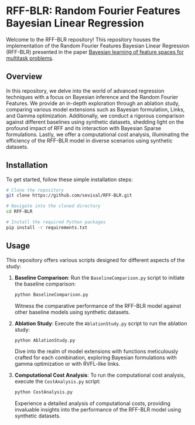 # RFF-BLR: Random Fourier Features Bayesian Linear Regression

Welcome to the RFF-BLR repository! This repository houses the implementation of the Random Fourier Features Bayesian Linear Regression (RFF-BLR) presented in the paper [Bayesian learning of feature spaces for multitask problems](https://arxiv.org/abs/2209.03028). 

## Overview

In this repository, we delve into the world of advanced regression techniques with a focus on Bayesian inference and the Random Fourier Features. We provide an in-depth exploration through an ablation study, comparing various model extensions such as Bayesian formulation, Links, and Gamma optimization. Additionally, we conduct a rigorous comparison against different baselines using synthetic datasets, shedding light on the profound impact of RFF and its interaction with Bayesian Sparse formulations. Lastly, we offer a computational cost analysis, illuminating the efficiency of the RFF-BLR model in diverse scenarios using synthetic datasets.

## Installation

To get started, follow these simple installation steps:

```bash
# Clone the repository
git clone https://github.com/sevisal/RFF-BLR.git

# Navigate into the cloned directory
cd RFF-BLR

# Install the required Python packages
pip install -r requirements.txt
```
## Usage

This repository offers various scripts designed for different aspects of the study:

1. **Baseline Comparison**: Run the `BaselineComparison.py` script to initiate the baseline comparison:

    ```bash
    python BaselineComparison.py
    ```

    Witness the comparative performance of the RFF-BLR model against other baseline models using synthetic datasets.

2. **Ablation Study**: Execute the `AblationStudy.py` script to run the ablation study:

    ```bash
    python AblationStudy.py
    ```

    Dive into the realm of model extensions with functions meticulously crafted for each combination, exploring Bayesian formulations with gamma optimization or  with RVFL-like links.

3. **Computational Cost Analysis**: To run the computational cost analysis, execute the `CostAnalysis.py` script:

    ```bash
    python CostAnalysis.py
    ```

    Experience a detailed analysis of computational costs, providing invaluable insights into the performance of the RFF-BLR model using synthetic datasets.